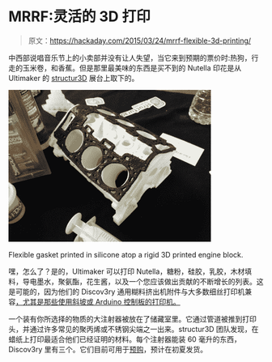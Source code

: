 # MRRF:灵活的 3D 打印

> 原文：<https://hackaday.com/2015/03/24/mrrf-flexible-3d-printing/>

中西部说唱音乐节上的小卖部并没有让人失望，当它来到预期的票价时:热狗，行走的玉米卷，和香蕉。但是那里最美味的东西是买不到的 Nutella 印花是从 Ultimaker 的 [structur3D](http://structur3d.io/) 展台上取下的。

![3D printed gasket](img/022db7b54f741eba1b381136ec53c101.png)

Flexible gasket printed in silicone atop a rigid 3D printed engine block.

嘿，怎么了？是的，Ultimaker 可以打印 Nutella，糖粉，硅胶，乳胶，木材填料，导电墨水，聚氨酯，花生酱，以及一个您应该做出贡献的不断增长的列表。这是可能的，因为他们的 Discov3ry 通用糊料挤出机附件与大多数细丝打印机兼容[，尤其是那些使用斜坡或 Arduino 控制板的打印机。](http://www.structur3d.io/compatibilty)

一个装有你所选择的物质的大注射器被放在了储藏室里。它通过管道被推到打印头，并通过许多常见的聚丙烯或不锈钢尖端之一出来。structur3D 团队发现，在蜡纸上打印最适合他们已经证明的材料。每个注射器能装 60 毫升的东西，Discov3ry 里有三个。它们目前可用于[预购](http://www.structur3d.io/discov3ry-preorder/discov3ry)，预计在初夏发货。
